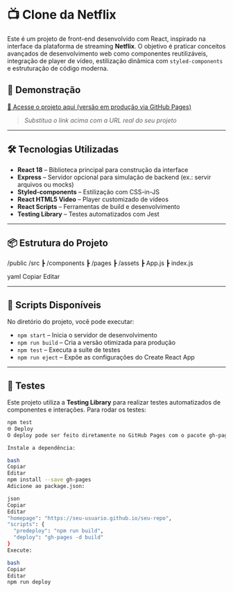 # 📺 Clone da Netflix

Este é um projeto de front-end desenvolvido com React, inspirado na interface da plataforma de streaming **Netflix**. O objetivo é praticar conceitos avançados de desenvolvimento web como componentes reutilizáveis, integração de player de vídeo, estilização dinâmica com `styled-components` e estruturação de código moderna.

## 🚀 Demonstração

[🔗 Acesse o projeto aqui (versão em produção via GitHub Pages)](https://seu-usuario.github.io/seu-repo)  
> *Substitua o link acima com a URL real do seu projeto*

---

## 🛠️ Tecnologias Utilizadas

- **React 18** – Biblioteca principal para construção da interface
- **Express** – Servidor opcional para simulação de backend (ex.: servir arquivos ou mocks)
- **Styled-components** – Estilização com CSS-in-JS
- **React HTML5 Video** – Player customizado de vídeos
- **React Scripts** – Ferramentas de build e desenvolvimento
- **Testing Library** – Testes automatizados com Jest

---

## 📦 Estrutura do Projeto

/public
/src
┣ /components
┣ /pages
┣ /assets
┣ App.js
┣ index.js

yaml
Copiar
Editar

---

## 🔧 Scripts Disponíveis

No diretório do projeto, você pode executar:

- `npm start` – Inicia o servidor de desenvolvimento
- `npm run build` – Cria a versão otimizada para produção
- `npm test` – Executa a suíte de testes
- `npm run eject` – Expõe as configurações do Create React App

---

## 🧪 Testes

Este projeto utiliza a **Testing Library** para realizar testes automatizados de componentes e interações. Para rodar os testes:

```bash
npm test
🌐 Deploy
O deploy pode ser feito diretamente no GitHub Pages com o pacote gh-pages. Para isso:

Instale a dependência:

bash
Copiar
Editar
npm install --save gh-pages
Adicione ao package.json:

json
Copiar
Editar
"homepage": "https://seu-usuario.github.io/seu-repo",
"scripts": {
  "predeploy": "npm run build",
  "deploy": "gh-pages -d build"
}
Execute:

bash
Copiar
Editar
npm run deploy
